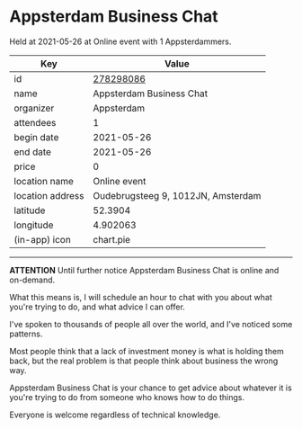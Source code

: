 # Appsterdam Business Chat
Held at 2021-05-26 at Online event with 1 Appsterdammers.
        
|Key|Value
|---|---|
|id|[278298086](https://www.meetup.com/appsterdam/events/278298086/)|
|name|Appsterdam Business Chat|
|organizer|Appsterdam|
|attendees|1|
|begin date|2021-05-26|
|end date|2021-05-26|
|price|0|
|location name|Online event|
|location address|Oudebrugsteeg 9, 1012JN, Amsterdam|
|latitude|52.3904|
|longitude|4.902063|
|(in-app) icon|chart.pie|

---

**ATTENTION** Until further notice Appsterdam Business Chat is online and on-demand.

What this means is, I will schedule an hour to chat with you about what you're trying to do, and what advice I can offer.

I've spoken to thousands of people all over the world, and I've noticed some patterns.

Most people think that a lack of investment money is what is holding them back, but the real problem is that people think about business the wrong way.

Appsterdam Business Chat is your chance to get advice about whatever it is you're trying to do from someone who knows how to do things.

Everyone is welcome regardless of technical knowledge.


